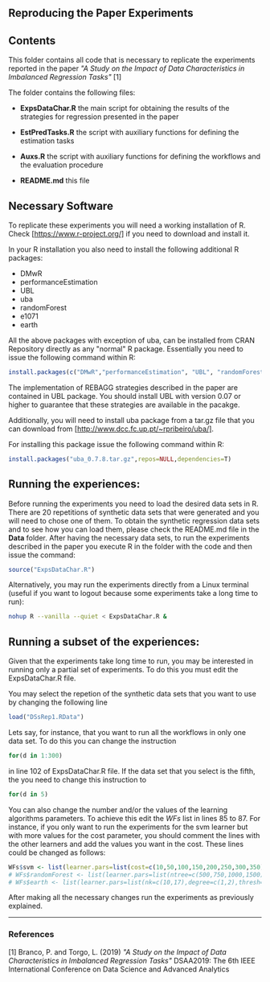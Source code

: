 ## Reproducing the Paper Experiments

## Contents

  This folder contains  all code that is necessary to replicate the
  experiments reported in the paper *"A Study on the Impact of Data Characteristics in Imbalanced Regression Tasks"* [1]

  The folder contains the following files:

  - **ExpsDataChar.R** the main script for obtaining the results of the strategies for regression presented in the paper 

  - **EstPredTasks.R** the script with auxiliary functions for defining the estimation tasks
  
  - **Auxs.R** the script with auxiliary functions for defining the workflows and the evaluation procedure

  - **README.md** this file

## Necessary Software

To replicate these experiments you will need a working installation
  of R. Check [https://www.r-project.org/] if you need to download and install it.

In your R installation you also need to install the following additional R packages:

  - DMwR
  - performanceEstimation
  - UBL
  - uba
  - randomForest
  - e1071
  - earth


  All the above packages with exception of uba, can be installed from CRAN Repository directly as any "normal" R package. Essentially you need to issue the following command within R:

```r
install.packages(c("DMwR","performanceEstimation", "UBL", "randomForest", "e1071", "earth", "rpart", "gbm"))
```

The implementation of REBAGG strategies described in the paper are contained in UBL package. You should install UBL with version 0.07 or higher to guarantee that these strategies are available in the pacakge.

Additionally, you will need to install uba package from a tar.gz file that you can download from [http://www.dcc.fc.up.pt/~rpribeiro/uba/]. 

For installing this package issue the following command within R:
```r
install.packages("uba_0.7.8.tar.gz",repos=NULL,dependencies=T)
```


## Running the experiences:

Before running the experiments you need to load the desired data sets in R. There are 20 repetitions of synthetic data sets that were generated and you will need to chose one of them.
To obtain the synthetic regression data sets and to see how you can load them, please check the README.md file in the **Data** folder. After having the necessary data sets, to run the experiments described in the paper you execute R in the folder with the code and then issue the command:
  
```r
source("ExpsDataChar.R")
```

Alternatively, you may run the experiments directly from a Linux terminal
  (useful if you want to logout because some experiments take a long
  time to run):

```bash
nohup R --vanilla --quiet < ExpsDataChar.R &
```

## Running a subset of the experiences:

  Given that the experiments take  long time to run, you may be interested in running only a partial set of experiments. To do this you must edit the ExpsDataChar.R file. 

  You may select the repetion of the synthetic data sets that you want to use by changing the following line
  ```r 
  load("DSsRep1.RData")
  ``` 

  
  Lets say, for instance, that you want to run all the workflows in only one data set. To do this you can change the instruction 
  ```r 
  for(d in 1:300)
  ``` 
  in line 102 of ExpsDataChar.R file. If the data set that you select is the fifth, the you need to change this instruction to 

 ```r
 for(d in 5)
 ```
  
  You can also change the number and/or the values of the learning algorithms parameters. To achieve this edit the *WFs* list in lines 85 to 87. For instance, if you only want to run the experiments for the svm learner but with more values for the cost parameter, you should comment the lines with the other learners and add the values you want in the cost. These lines could be changed as follows:
  
```r
WFs$svm <- list(learner.pars=list(cost=c(10,50,100,150,200,250,300,350), gamma=c(0.01,0.001)))
# WFs$randomForest <- list(learner.pars=list(ntree=c(500,750,1000,1500)))
# WFs$earth <- list(learner.pars=list(nk=c(10,17),degree=c(1,2),thresh=c(0.01,0.001)))
```

  
  After making all the necessary changes run the experiments as previously explained.


*****

### References
[1] Branco, P. and Torgo, L. (2019) *"A Study on the Impact of Data Characteristics in Imbalanced Regression Tasks"* DSAA2019: The 6th IEEE International Conference on Data Science and Advanced Analytics

